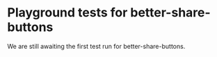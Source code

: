 # Playground tests for better-share-buttons
We are still awaiting the first test run for better-share-buttons.
